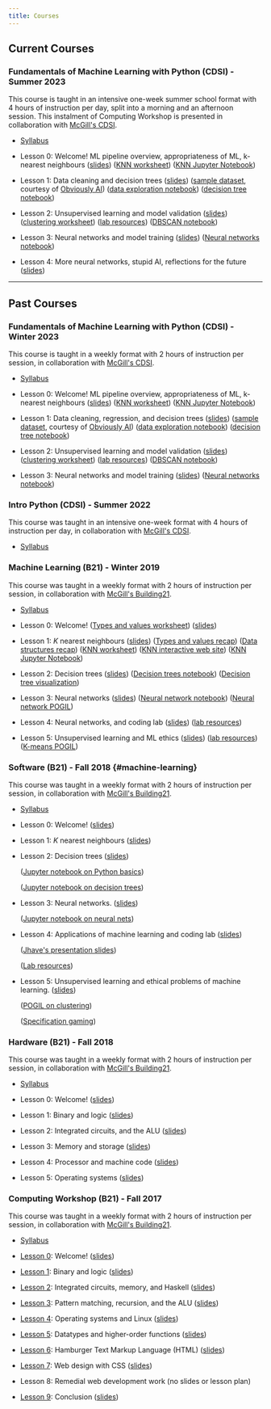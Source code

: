```yaml
---
title: Courses
---
```


## Current Courses

### Fundamentals of Machine Learning with Python (CDSI) - Summer 2023

This course is taught in an intensive one-week summer school format with 4 hours of instruction per
day, split into a morning and an afternoon session. This instalment of Computing Workshop is
presented in collaboration with [McGill's CDSI][cdsi].

* [Syllabus][s23-ml-syllabus]

* Lesson 0:
    Welcome! ML pipeline overview, appropriateness of ML, k-nearest neighbours
    ([slides][s23-ml-0-slides])
    ([KNN worksheet][s23-ml-0-knn-worksheet])
    ([KNN Jupyter Notebook][s23-ml-0-knn-notebook])

* Lesson 1:
    Data cleaning and decision trees
    ([slides][s23-ml-1-slides])
    ([sample dataset][s23-ml-1-sample-dataset],
    courtesy of [Obviously AI][obvs-ai])
    ([data exploration notebook][s23-ml-1-data-notebook])
    ([decision tree notebook][s23-ml-1-dt-notebook])

* Lesson 2:
    Unsupervised learning and model validation
    ([slides][s23-ml-2-slides])
    ([clustering worksheet][s23-ml-2-clustering])
    ([lab resources](/lab.html))
    ([DBSCAN notebook][s23-ml-2-dbscan])

* Lesson 3:
    Neural networks and model training
    ([slides][s23-ml-3-slides])
    ([Neural networks notebook][s23-ml-3-notebook])

* Lesson 4:
    More neural networks, stupid AI, reflections for the future
    ([slides][s23-ml-4-slides])

[s23-ml-syllabus]: https://docs.google.com/document/d/13bw4T-ZZpUOAg1_hVyCh7j0XfLxv4AE8TkSpeYby8JI

[s23-ml-0-slides]: https://docs.google.com/presentation/d/1Gdy9yjZ6p7IFjNfyKnRY4gvxi5RgAYOSgXv3E8R-TwI
[s23-ml-0-knn-worksheet]: /lessons/W19/ml-1/knn-ws/writeup.pdf
[s23-ml-0-knn-notebook]: /lessons/S23-CDSI/ml-0/knn.ipynb

[s23-ml-1-slides]: https://docs.google.com/presentation/d/1pZPejW2Ud4nPPK4kiieqy4-Qte8xjlS2YTQrksxGX8s
[s23-ml-1-data-notebook]: /lessons/S23-CDSI/ml-1/data-exploration.ipynb
[s23-ml-1-dt-notebook]: /lessons/S23-CDSI/ml-1/dt-student.ipynb
[s23-ml-1-sample-dataset]: https://drive.google.com/file/d/1hQbtKp4yohNfW0elt6JnWsQ2QxuWA60t/view

[s23-ml-2-slides]: https://docs.google.com/presentation/d/1KDO_kvz4zeQi47e_b0Z-mtDJjOs63z3N506-_8M32pQ
[s23-ml-2-clustering]: /lessons/W19/ml-5/k-means-ws/writeup.pdf
[s23-ml-2-dbscan]: /lessons/S23-CDSI/ml-2/dbscan.ipynb

[s23-ml-3-slides]: https://docs.google.com/presentation/d/1AlCDZ5rTUVF5YKUOGvxJuGVMitWOCNXkurgKU3I9Ei0
[s23-ml-3-notebook]: /lessons/S23-CDSI/ml-3/nn.ipynb

[s23-ml-4-slides]: https://docs.google.com/presentation/d/1wfD7VVrWRGrfqBVgI0RVHCf45VfIT-_Bcw7SCahaKxc

---

## Past Courses

### Fundamentals of Machine Learning with Python (CDSI) - Winter 2023

This course is taught in a weekly format with 2 hours of instruction per session, in collaboration
with [McGill's CDSI][cdsi].

* [Syllabus][w23-ml-syllabus]

* Lesson 0:
    Welcome! ML pipeline overview, appropriateness of ML, k-nearest neighbours
    ([slides][w23-ml-0-slides])
    ([KNN worksheet](/lessons/W19/ml-1/knn-ws/writeup.pdf))
    ([KNN Jupyter Notebook](/lessons/W23-CDSI/ml-0/knn.ipynb))

* Lesson 1:
    Data cleaning, regression, and decision trees
    ([slides][w23-ml-1-slides])
    ([sample dataset](https://drive.google.com/file/d/1hQbtKp4yohNfW0elt6JnWsQ2QxuWA60t/view),
    courtesy of [Obviously AI][obvs-ai])
    ([data exploration notebook](/lessons/W23-CDSI/ml-1/data-exploration.ipynb))
    ([decision tree notebook](/lessons/W23-CDSI/ml-1/dt-student.ipynb))

* Lesson 2:
    Unsupervised learning and model validation
    ([slides][w23-ml-2-slides])
    ([clustering worksheet](/lessons/W19/ml-5/k-means-ws/writeup.pdf))
    ([lab resources](/lab.html))
    ([DBSCAN notebook](/lessons/W23-CDSI/ml-2/dbscan.ipynb))

* Lesson 3:
    Neural networks and model training
    ([slides][w23-ml-3-slides])
    ([Neural networks notebook][w23-ml-3-notebook])

[w23-ml-syllabus]: https://docs.google.com/document/d/1uOwCdZqsoqeVLem9ce5wcoQ_pN40cuVUMYafoan3vGo/edit#heading=h.njq1a6zczp57
[w23-ml-0-slides]: https://docs.google.com/presentation/d/1674pRe4jEsQwHvjNp2myhnd5yVE3BKKbibCnutqyJ5U/edit?usp=sharing
[w23-ml-1-slides]: https://docs.google.com/presentation/d/1fAs0po5zK0sbXkCPTFKZaihwFsjprZ0i8mWUH2b5mYc/edit?usp=sharing
[w23-ml-2-slides]: https://docs.google.com/presentation/d/1gR_CY2ccn723Zk7J9FNfCwGWqxNgM4-feejxc_gLV8Q/edit?usp=sharing
[w23-ml-3-slides]: https://docs.google.com/presentation/d/1T13lEf1HaLg761IZD83ZwETgjZKT7bjuXRNNLJixLjk/edit?usp=sharing
[w23-ml-3-notebook]: /lessons/W23-CDSI/ml-3/nn.ipynb

### Intro Python (CDSI) - Summer 2022

This course was taught in an intensive one-week format with 4 hours of instruction per day, in
collaboration with [McGill's CDSI][cdsi].

* [Syllabus](lessons/S22-CDSI/syllabus/syllabus.pdf)

### Machine Learning (B21) - Winter 2019

This course was taught in a weekly format with 2 hours of instruction per session, in collaboration
with [McGill's Building21][b21].

* [Syllabus](lessons/W19/ml-syllabus/ml-syllabus.pdf)

* Lesson 0:
  Welcome!
  ([Types and values worksheet](/lessons/W19/ml-0/types-values-ws/types-values.pdf))
  ([slides](https://docs.google.com/presentation/d/1OeCWPHMiCmeqb4pNvjtBwCj8l-Sp_nD3nDZtQQasEn8/edit?usp=sharing))

* Lesson 1:
  _K_ nearest neighbours
  ([slides](https://docs.google.com/presentation/d/1abKR8gYCag979SVAb_cOKIlORxIOHbSiPmbarPNQsQQ/edit?usp=sharing))
  ([Types and values recap](/lessons/W19/ml-1/co-teaching-act/co-teach1.pdf))
  ([Data structures recap](/lessons/W19/ml-1/co-teaching-act/co-teach2.pdf))
  ([KNN worksheet](/lessons/W19/ml-1/knn-ws/writeup.pdf))
  ([KNN interactive web site](http://vision.stanford.edu/teaching/cs231n-demos/knn/))
  ([KNN Jupyter Notebook](/lessons/W19/ml-1/knn.ipynb))

* Lesson 2:
  Decision trees
  ([slides](https://docs.google.com/presentation/d/1QwolwdwSXFLinDE1L2AJzovx0ClOxEPFbdSpKpV7EZQ/edit?usp=sharing))
  ([Decision trees notebook](/lessons/W19/ml-2/dt.ipynb))
  ([Decision tree visualization](/lessons/W19/ml-2/graphviz/tree.pdf))

* Lesson 3:
  Neural networks
  ([slides](https://docs.google.com/presentation/d/1IBIppvrsLAwGo2z-5Hs51TgCHdCa5lowqvv-v8fWs0A/edit?usp=sharing))
  ([Neural network notebook](/lessons/W19/ml-3/nn-script.ipynb))
  ([Neural network POGIL](/lessons/W19/ml-3/friday-plans/friday-plans.pdf))

* Lesson 4:
  Neural networks, and coding lab
  ([slides](https://docs.google.com/presentation/d/1F7SnBonyo4Y-g0wy4q57ROGxWpGPKU8MUbz_mdCjVFo/edit?usp=sharing))
  ([lab resources](/lab.html))

* Lesson 5:
  Unsupervised learning and ML ethics
  ([slides](https://docs.google.com/presentation/d/1MXyNmFI9Ly35TSt_5TsH7a-Fg6KT70s2qSOYoyggmwE/edit?usp=sharing))
  ([lab resources](/lab.html))
  ([K-means POGIL](/lessons/W19/ml-5/k-means-ws/writeup.pdf))

### Software (B21) - Fall 2018 {#machine-learning}

This course was taught in a weekly format with 2 hours of instruction per session, in collaboration
with [McGill's Building21][b21].

* [Syllabus](lessons/F18/sw-syllabus/sw-syllabus.pdf)

* Lesson 0:
  Welcome!
  ([slides](https://drive.google.com/open?id=1No5DSVTOAfBVyu0Sxi5tdIdtrPMd7U6rsITYQnueK9o))
* Lesson 1:
  _K_ nearest neighbours
  ([slides](https://drive.google.com/open?id=1rn4q62LTCXTlGJCQFFCIpGz9xnwZKi1NGnxTsUezE4g))
* Lesson 2:
  Decision trees
  ([slides](https://drive.google.com/open?id=1KUip52Bvoot7ayMAHcpK3_Pe0SlL8Kar5mECoHIHSGk))

  ([Jupyter notebook on Python basics](lessons/F18/sw-2/python-crash-course-script.ipynb))

  ([Jupyter notebook on decision trees](lessons/F18/sw-2/dt.ipynb))

* Lesson 3:
  Neural networks.
  ([slides](https://docs.google.com/presentation/d/1mjdIchMWsUMWdFBPWetouW9kUKgva0fErlHUi9R4zM8/edit?usp=sharing))

  ([Jupyter notebook on neural nets](lessons/F18/sw-3/nn-script.ipynb))

* Lesson 4:
  Applications of machine learning and coding lab
  ([slides](https://docs.google.com/presentation/d/1nPxfrCoyOjLk6PcI6zP3DEvOpWUSLTci19zRBCewwiI/edit?usp=sharing))

  ([Jhave's presentation slides](lessons/F18/sw-4/jhave-slides.pdf))

  ([Lab resources](/lab.html))

* Lesson 5:
  Unsupervised learning and ethical problems of machine learning.
  ([slides](https://docs.google.com/presentation/d/1dahzC6YTbW-lYf6nqx69S8Pm_TFM64WrwDcaF7Capik/edit?usp=sharing))

  ([POGIL on clustering](lessons/F18/sw-5/k-means-ws/writeup.pdf))

  ([Specification gaming](https://docs.google.com/spreadsheets/u/1/d/e/2PACX-1vRPiprOaC3HsCf5Tuum8bRfzYUiKLRqJmbOoC-32JorNdfyTiRRsR7Ea5eWtvsWzuxo8bjOxCG84dAg/pubhtml))

### Hardware (B21) - Fall 2018

This course was taught in a weekly format with 2 hours of instruction per session, in collaboration
with [McGill's Building21][b21].

* [Syllabus](lessons/F18/hw-syllabus/hw-syllabus.pdf)

* Lesson 0:
  Welcome!
  ([slides](https://docs.google.com/presentation/d/1dfmHvNf-lHQFAkwUlQ92UpAjd7SjuiYi4xnjvChUStQ/edit?usp=sharing))
* Lesson 1:
  Binary and logic
  ([slides](https://docs.google.com/presentation/d/1E7vCu53vvqF00CHJlvQr_GBDaX4kGw33G6_KvxLBG-Y/edit?usp=sharing))
* Lesson 2:
  Integrated circuits, and the ALU
  ([slides](https://docs.google.com/presentation/d/1Wr165Sk7ABxGHdyIMybjO5VV4ZwEIqNUd7d7Pj2NMT4/edit?usp=sharing))
* Lesson 3:
  Memory and storage
  ([slides](https://docs.google.com/presentation/d/1-Y3xV8i5ZOQZRG5Bojbj4fAhGLlr7twlbJNGc-RIMGU/edit?usp=sharing))
* Lesson 4:
  Processor and machine code
  ([slides](https://docs.google.com/presentation/d/144ubTBMUBTgd4rN_nInLVQ-ofp20_tJRE_MkgXgyMrI/edit?usp=sharing))
* Lesson 5: Operating systems
  ([slides](https://docs.google.com/presentation/d/1hehTrS_bif7IcSZ5yxxYBHyq69-VKXZb0oxvZ5OAVkI/edit?usp=sharing))

### Computing Workshop (B21) - Fall 2017

This course was taught in a weekly format with 2 hours of instruction per session, in collaboration
with [McGill's Building21][b21].

* [Syllabus](/lessons/F17/syllabus/syllabus.pdf)

* [Lesson 0](/lessons/F17/0/plan/0-lp.pdf): Welcome! ([slides](/lessons/F17/0/slides.pdf))
* [Lesson 1](/lessons/F17/1/plan/1-lp.pdf): Binary and logic ([slides](/lessons/F17/1/slides.pdf))
* [Lesson 2](/lessons/F17/2/plan/2-lp.pdf): Integrated circuits, memory, and Haskell ([slides](/lessons/F17/2/slides.pdf))
* [Lesson 3](/lessons/F17/3/plan/3-lp.pdf): Pattern matching, recursion, and the ALU ([slides](/lessons/F17/3/slides.pdf))
* [Lesson 4](/lessons/F17/4/plan/4-lp.pdf): Operating systems and Linux ([slides](/lessons/F17/4/slides.pdf))
* [Lesson 5](/lessons/F17/5/plan/5-lp.pdf): Datatypes and higher-order functions ([slides](/lessons/F17/5/slides.pdf))
* [Lesson 6](/lessons/F17/6/plan/6-lp.pdf): Hamburger Text Markup Language (HTML) ([slides](/lessons/F17/6/slides.pdf))
* [Lesson 7](/lessons/F17/7/plan/7-lp.pdf): Web design with CSS ([slides](/lessons/F17/7/slides.pdf))
* Lesson 8: Remedial web development work (no slides or lesson plan)
* [Lesson 9](/lessons/F17/9/plan/9-lp.pdf): Conclusion ([slides](/lessons/F17/9/slides.pdf))

[cdsi]: https://mcgill.ca/cdsi
[b21]: https://building21.ca/
[obvs-ai]: https://www.obviously.ai/post/data-cleaning-in-machine-learning
